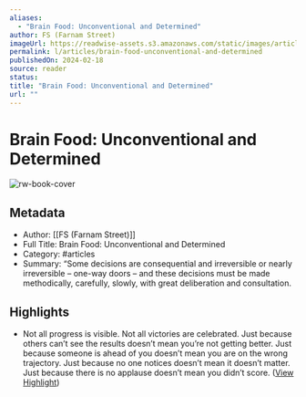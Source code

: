 ```yaml
---
aliases:
  - "Brain Food: Unconventional and Determined"
author: FS (Farnam Street)
imageUrl: https://readwise-assets.s3.amazonaws.com/static/images/article0.00998d930354.png
permalink: l/articles/brain-food-unconventional-and-determined
publishedOn: 2024-02-18
source: reader
status: 
title: "Brain Food: Unconventional and Determined"
url: ""
---
```

# Brain Food: Unconventional and Determined

![rw-book-cover](https://readwise-assets.s3.amazonaws.com/static/images/article0.00998d930354.png)

## Metadata

- Author: [[FS (Farnam Street)]]
- Full Title: Brain Food: Unconventional and Determined
- Category: #articles
- Summary: “Some decisions are consequential and irreversible or nearly irreversible – one-way doors – and these decisions must be made methodically, carefully, slowly, with great deliberation and consultation.

## Highlights

- Not all progress is visible. Not all victories are celebrated.
  Just because others can’t see the results doesn’t mean you’re not getting better. Just because someone is ahead of you doesn’t mean you are on the wrong trajectory. Just because no one notices doesn’t mean it doesn’t matter. Just because there is no applause doesn’t mean you didn’t score. ([View Highlight](https://read.readwise.io/read/01hq0zca7jtb8sn6qfgq2jhrek))
